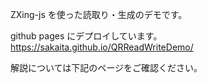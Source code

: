 ZXing-js を使った読取り・生成のデモです。

github pages にデプロイしています。
https://sakaita.github.io/QRReadWriteDemo/

解説については下記のページをご確認ください。
